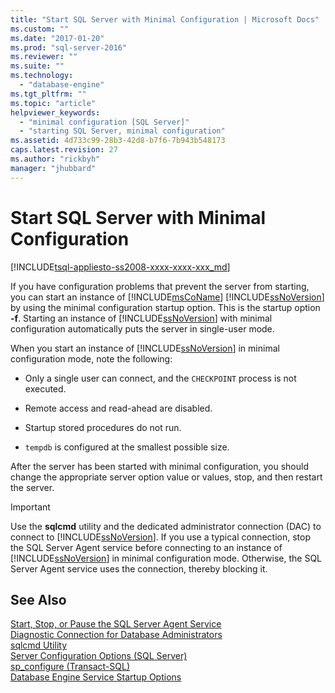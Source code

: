 ```yaml
---
title: "Start SQL Server with Minimal Configuration | Microsoft Docs"
ms.custom: ""
ms.date: "2017-01-20"
ms.prod: "sql-server-2016"
ms.reviewer: ""
ms.suite: ""
ms.technology: 
  - "database-engine"
ms.tgt_pltfrm: ""
ms.topic: "article"
helpviewer_keywords: 
  - "minimal configuration [SQL Server]"
  - "starting SQL Server, minimal configuration"
ms.assetid: 4d733c99-28b3-42d8-b7f6-7b943b548173
caps.latest.revision: 27
ms.author: "rickbyh"
manager: "jhubbard"
---
```

# Start SQL Server with Minimal Configuration
[!INCLUDE[tsql-appliesto-ss2008-xxxx-xxxx-xxx_md](../../../a9retired/includes/tsql-appliesto-ss2008-xxxx-xxxx-xxx-md.md)]

  If you have configuration problems that prevent the server from starting, you can start an instance of [!INCLUDE[msCoName](../../../a9notintoc/includes/msconame-md.md)] [!INCLUDE[ssNoVersion](../../../a9notintoc/includes/ssnoversion-md.md)] by using the minimal configuration startup option. This is the startup option **-f**. Starting an instance of [!INCLUDE[ssNoVersion](../../../a9notintoc/includes/ssnoversion-md.md)] with minimal configuration automatically puts the server in single-user mode.  
  
 When you start an instance of [!INCLUDE[ssNoVersion](../../../a9notintoc/includes/ssnoversion-md.md)] in minimal configuration mode, note the following:  
  
-   Only a single user can connect, and the `CHECKPOINT` process is not executed.  
  
-   Remote access and read-ahead are disabled.  
  
-   Startup stored procedures do not run.  

-   `tempdb` is configured at the smallest possible size.
  
 After the server has been started with minimal configuration, you should change the appropriate server option value or values, stop, and then restart the server.  
  
> [!IMPORTANT]  
>  Use the **sqlcmd** utility and the dedicated administrator connection (DAC) to connect to [!INCLUDE[ssNoVersion](../../../a9notintoc/includes/ssnoversion-md.md)]. If you use a typical connection, stop the SQL Server Agent service before connecting to an instance of [!INCLUDE[ssNoVersion](../../../a9notintoc/includes/ssnoversion-md.md)] in minimal configuration mode. Otherwise, the SQL Server Agent service uses the connection, thereby blocking it.  
  
## See Also  
 [Start, Stop, or Pause the SQL Server Agent Service](../Topic/Start,%20Stop,%20or%20Pause%20the%20SQL%20Server%20Agent%20Service.md)   
 [Diagnostic Connection for Database Administrators](../../../database-engine/configure/windows/diagnostic-connection-for-database-administrators.md)   
 [sqlcmd Utility](../../../tools/sqlcmd-utility.md)   
 [Server Configuration Options &#40;SQL Server&#41;](../../../database-engine/configure/windows/server-configuration-options-sql-server.md)   
 [sp_configure &#40;Transact-SQL&#41;](../../../relational-databases/reference/system-stored-procedures/sp-configure-transact-sql.md)   
 [Database Engine Service Startup Options](../../../database-engine/configure/windows/database-engine-service-startup-options.md)  
  
  